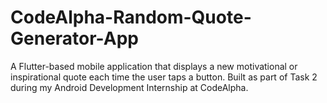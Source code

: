 # CodeAlpha-Random-Quote-Generator-App
A Flutter-based mobile application that displays a new motivational or inspirational quote each time the user taps a button. Built as part of Task 2 during my Android Development Internship at CodeAlpha.
